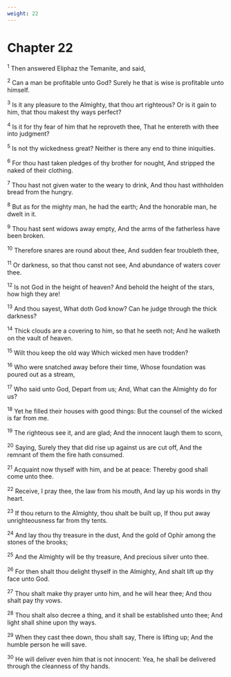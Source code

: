 ```yaml
---
weight: 22
---
```


# Chapter 22

<sup>1</sup> Then answered Eliphaz the Temanite, and said, 

<sup>2</sup> Can a man be profitable unto God? Surely he that is wise is profitable unto himself. 

<sup>3</sup> Is it any pleasure to the Almighty, that thou art righteous? Or is it gain to him, that thou makest thy ways perfect? 

<sup>4</sup> Is it for thy fear of him that he reproveth thee, That he entereth with thee into judgment? 

<sup>5</sup> Is not thy wickedness great? Neither is there any end to thine iniquities. 

<sup>6</sup> For thou hast taken pledges of thy brother for nought, And stripped the naked of their clothing. 

<sup>7</sup> Thou hast not given water to the weary to drink, And thou hast withholden bread from the hungry. 

<sup>8</sup> But as for the mighty man, he had the earth; And the honorable man, he dwelt in it. 

<sup>9</sup> Thou hast sent widows away empty, And the arms of the fatherless have been broken. 

<sup>10</sup> Therefore snares are round about thee, And sudden fear troubleth thee, 

<sup>11</sup> Or darkness, so that thou canst not see, And abundance of waters cover thee. 

<sup>12</sup> Is not God in the height of heaven? And behold the height of the stars, how high they are! 

<sup>13</sup> And thou sayest, What doth God know? Can he judge through the thick darkness? 

<sup>14</sup> Thick clouds are a covering to him, so that he seeth not; And he walketh on the vault of heaven. 

<sup>15</sup> Wilt thou keep the old way Which wicked men have trodden? 

<sup>16</sup> Who were snatched away before their time, Whose foundation was poured out as a stream, 

<sup>17</sup> Who said unto God, Depart from us; And, What can the Almighty do for us? 

<sup>18</sup> Yet he filled their houses with good things: But the counsel of the wicked is far from me. 

<sup>19</sup> The righteous see it, and are glad; And the innocent laugh them to scorn, 

<sup>20</sup> Saying, Surely they that did rise up against us are cut off, And the remnant of them the fire hath consumed. 

<sup>21</sup> Acquaint now thyself with him, and be at peace: Thereby good shall come unto thee. 

<sup>22</sup> Receive, I pray thee, the law from his mouth, And lay up his words in thy heart. 

<sup>23</sup> If thou return to the Almighty, thou shalt be built up, If thou put away unrighteousness far from thy tents. 

<sup>24</sup> And lay thou thy treasure in the dust, And the gold of Ophir among the stones of the brooks; 

<sup>25</sup> And the Almighty will be thy treasure, And precious silver unto thee. 

<sup>26</sup> For then shalt thou delight thyself in the Almighty, And shalt lift up thy face unto God. 

<sup>27</sup> Thou shalt make thy prayer unto him, and he will hear thee; And thou shalt pay thy vows. 

<sup>28</sup> Thou shalt also decree a thing, and it shall be established unto thee; And light shall shine upon thy ways. 

<sup>29</sup> When they cast thee down, thou shalt say, There is lifting up; And the humble person he will save. 

<sup>30</sup> He will deliver even him that is not innocent: Yea, he shall be delivered through the cleanness of thy hands. 


